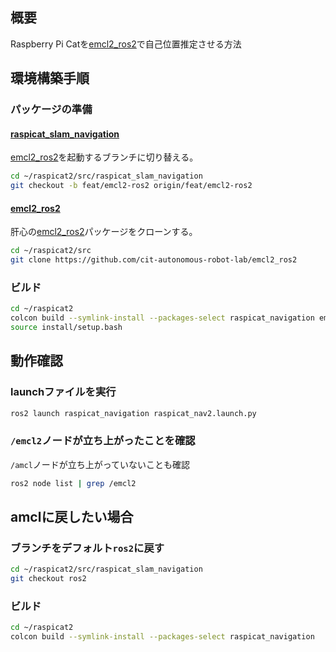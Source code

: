 ## 概要
Raspberry Pi Catを[emcl2_ros2](https://github.com/cit-autonomous-robot-lab/emcl2_ros2)で自己位置推定させる方法

## 環境構築手順
### パッケージの準備
#### [raspicat_slam_navigation](https://github.com/cit-autonomous-robot-lab/raspicat_slam_navigation)
[emcl2_ros2](https://github.com/cit-autonomous-robot-lab/emcl2_ros2)を起動するブランチに切り替える。
``` bash
cd ~/raspicat2/src/raspicat_slam_navigation
git checkout -b feat/emcl2-ros2 origin/feat/emcl2-ros2
```
#### [emcl2_ros2](https://github.com/cit-autonomous-robot-lab/emcl2_ros2)
肝心の[emcl2_ros2](https://github.com/cit-autonomous-robot-lab/emcl2_ros2)パッケージをクローンする。
``` bash
cd ~/raspicat2/src
git clone https://github.com/cit-autonomous-robot-lab/emcl2_ros2
```

### ビルド
``` bash
cd ~/raspicat2
colcon build --symlink-install --packages-select raspicat_navigation emcl2
source install/setup.bash
```

## 動作確認
### launchファイルを実行
``` bash
ros2 launch raspicat_navigation raspicat_nav2.launch.py
```

### `/emcl2`ノードが立ち上がったことを確認
`/amcl`ノードが立ち上がっていないことも確認
``` bash
ros2 node list | grep /emcl2
```

## amclに戻したい場合
### ブランチをデフォルト`ros2`に戻す
``` bash
cd ~/raspicat2/src/raspicat_slam_navigation
git checkout ros2
```

### ビルド
``` bash
cd ~/raspicat2
colcon build --symlink-install --packages-select raspicat_navigation
```

